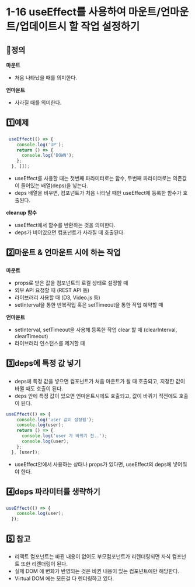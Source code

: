 # 1-16 useEffect를 사용하여 마운트/언마운트/업데이트시 할 작업 설정하기

## 📌정의

**마운트**

+ 처음 나타났을 때를 의미한다.

**언마운트**

+ 사라질 때를 의미한다.



## 1️⃣예제

```javascript
 useEffect(() => {
    console.log('UP');
    return () => {
      console.log('DOWN');
    };
  }, []);
```

+ useEffect를 사용할 때는 첫번째 파라미터로는 함수, 두번째 파라미터로는 의존값이 들어있는 배열(deps)을 넣는다. 
+ deps 배열을 비우면, 컴포넌트가 처음 나타날 때만 useEffect에 등록한 함수가 호출된다.

**cleanup 함수**

+ useEffect에서 함수를 반환하는 것을 의미한다.
+ deps가 비어있으면 컴포넌트가 사라질 때 호출된다.



## 2️⃣마운트 & 언마운트 시에 하는 작업

**마운트**

+ props로 받은 값을 컴포넌트의 로컬 상태로 설정할 때
+ 외부 API 요청할 때 (REST API 등)
+ 라이브러리 사용할 때 (D3, Video.js 등)
+ setInterval을 통한 반복작업 혹은 setTimeout을 통한 작업 예약할 때

**언마운트**

+ setInterval, setTimeout을 사용해 등록한 작업 clear 할 때 (clearInterval, clearTimeout)
+ 라이브러리 인스턴스를 제거할 때



## 3️⃣deps에 특정 값 넣기

+ deps에 특정 값을 넣으면 컴포넌트가 처음 마운트가 될 때 호출되고, 지정한 값이 바뀔 때도 호출이 된다.
+ deps 안에 특정 값이 있으면 언마운트시에도 호출되고, 값이 바뀌기 직전에도 호출이 된다.

```javascript
useEffect(() => {
    console.log('user 값이 설정됨');
    console.log(user);
    return () => {
      console.log('user 가 바뀌기 전..');
      console.log(user);
    };
  }, [user]);
```

+ useEffect안에서 사용하는 상태나 props가 있다면, useEffect의 deps에 넣어줘야 한다.



## 4️⃣deps 파라미터를 생략하기

```javascript
useEffect(() => {
    console.log(user);
  });
```



## 5️⃣ 참고

+ 리액트 컴포넌트는 바뀐 내용이 없어도 부모컴포넌트가 리렌더링되면 자식 컴포넌트 또한 리렌더링이 된다.
+ 실제 DOM 에 변화가 반영되는 것은 바뀐 내용이 있는 컴포넌트에만 해당한다.
+ Virtual DOM 에는 모든걸 다 렌더링하고 있다.